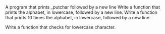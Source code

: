 A program that prints _putchar followed by a new line
Write a function that prints the alphabet, in lowercase, followed by a new line.
Write a function that prints 10 times the alphabet, in lowercase, followed by a new line.


Write a function that checks for lowercase character.
